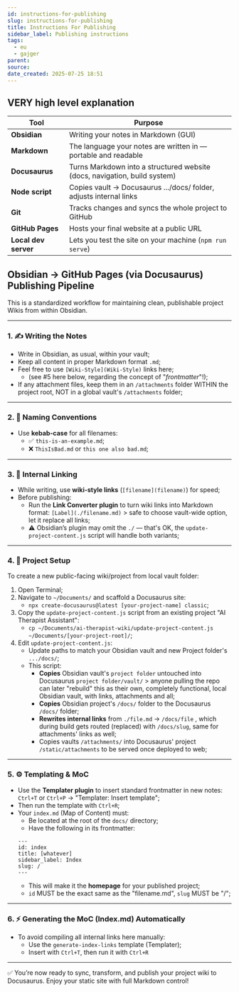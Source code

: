 ```yaml
---
id: instructions-for-publishing
slug: instructions-for-publishing
title: Instructions For Publishing
sidebar_label: Publishing instructions
tags:
  - eu
  - gajger
parent: 
source: 
date_created: 2025-07-25 18:51
---
```


## VERY high level explanation

| Tool                 | Purpose                                                                   |
| -------------------- | ------------------------------------------------------------------------- |
| **Obsidian**         | Writing your notes in Markdown (GUI)                                      |
| **Markdown**         | The language your notes are written in — portable and readable            |
| **Docusaurus**       | Turns Markdown into a structured website (docs, navigation, build system) |
| **Node script**      | Copies vault → Docusaurus .../docs/ folder, adjusts internal links        |
| **Git**              | Tracks changes and syncs the whole project to GitHub                      |
| **GitHub Pages**     | Hosts your final website at a public URL                                  |
| **Local dev server** | Lets you test the site on your machine (`npm run serve`)                  |

## Obsidian → GitHub Pages (via Docusaurus) Publishing Pipeline

This is a standardized workflow for maintaining clean, publishable project Wikis from within Obsidian.

---
### 1. ✍️ Writing the Notes

- Write in Obsidian, as usual, within your vault;
- Keep all content in proper Markdown format `.md`;
- Feel free to use `[Wiki-Style](Wiki-Style)` links here;
	- (see #5 here below, regarding the concept of "*frontmatter*"!);
- If any attachment files, keep them in an `/attachments` folder WITHIN the project root, NOT in a global vault's `/attachments` folder;

---
### 2. 🧱 Naming Conventions

- Use **kebab-case** for all filenames:
	- ✅ `this-is-an-example.md`;
	- ❌ `ThisIsBad.md` or `this one also bad.md`;

---
### 3. 🔗 Internal Linking

- While writing, use **wiki-style links** (`[filename](filename)`) for speed;
- Before publishing:
	- Run the **Link Converter plugin** to turn wiki links into Markdown format: `[Label](./filename.md)` > safe to choose vault-wide option, let it replace all links;
	- ⚠️ Obsidian’s plugin may omit the `./` — that's OK, the `update-project-content.js` script will handle both variants;

---
### 4. 📂 Project Setup

To create a new public-facing wiki/project from local vault folder:

1. Open Terminal;
2. Navigate to `~/Documents/` and scaffold a Docusaurus site:
	- `npx create-docusaurus@latest [your-project-name] classic`;
3. Copy the `update-project-content.js` script from an existing project "AI Therapist Assistant":
	- `cp ~/Documents/ai-therapist-wiki/update-project-content.js ~/Documents/[your-project-root]/`;
4. Edit `update-project-content.js`:
	- Update paths to match your Obsidian vault and new Project folder's `.../docs/`;
	- This script:
	     - **Copies** Obsidian vault's `project folder` untouched into Docusaurus `project folder/vault/` > anyone pulling the repo can later "rebuild" this as their own, completely functional, local Obsidian vault, with links, attachments and all;
	     - **Copies** Obsidian project's `/docs/` folder to the Docusaurus `/docs/` folder;
	     - **Rewrites internal links** from `./file.md` → `/docs/file` , which during build gets routed (replaced) with `/docs/slug`, same for attachments' links as well;
	     - Copies vaults `/attachments/` into Docusaurus' project `/static/attachments` to be served once deployed to web;

---
### 5. ⚙️ Templating & MoC

- Use the **Templater plugin** to insert standard frontmatter in new notes: `Ctrl+T` or `Ctrl+P` → "Templater: Insert template";
- Then run the template with `Ctrl+R`;
- Your `index.md` (Map of Content) must:
	- Be located at the root of the `docs/` directory;
	- Have the following in its frontmatter:
    ```
    ---
    id: index
    title: [whatever]
    sidebar_label: Index
    slug: /
    ---
    ```
	- This will make it the **homepage** for your published project;
	- `id` MUST be the exact same as the "filename.md", `slug` MUST be "/";

---
### 6. ⚡ Generating the MoC (Index.md) Automatically

- To avoid compiling all internal links here manually:
	- Use the `generate-index-links` template (Templater);
	- Insert with `Ctrl+T`, then run it with `Ctrl+R`

---
✅ You’re now ready to sync, transform, and publish your project wiki to Docusaurus. Enjoy your static site with full Markdown control!